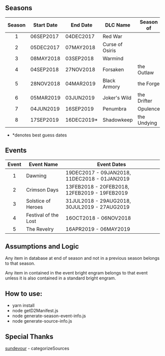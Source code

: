 ## Seasons

| Season | Start Date | End Date   | DLC Name        | Season of   |
| :----: | ---------- | ---------- | --------------- | ----------- |
|   1    | 06SEP2017  | 04DEC2017  | Red War         |             |
|   2    | 05DEC2017  | 07MAY2018  | Curse of Osiris |             |
|   3    | 08MAY2018  | 03SEP2018  | Warmind         |             |
|   4    | 04SEP2018  | 27NOV2018  | Forsaken        | the Outlaw  |
|   5    | 28NOV2018  | 04MAR2019  | Black Armory    | the Forge   |
|   6    | 05MAR2019  | 03JUN2019  | Joker's Wild    | the Drifter |
|   7    | 04JUN2019  | 16SEP2019  | Penumbra        | Opulence    |
|   8    | 17SEP2019  | 16DEC2019* | Shadowkeep      | the Undying |

* *denotes best guess dates

## Events

| Event | Event Name           | Event Dates                                   |
| :---: | -------------------- | --------------------------------------------- |
|   1   | Dawning              | 19DEC2017 - 09JAN2018, 11DEC2018 - 01JAN2019  | 
|   2   | Crimson Days         | 13FEB2018 - 20FEB2018, 12FEB2019 - 19FEB2019  |
|   3   | Solstice of Heroes   | 31JUL2018 - 29AUG2018, 30JUL2019 - 27AUG2019  |
|   4   | Festival of the Lost | 16OCT2018 - 06NOV2018 |
|   5   | The Revelry          | 16APR2019 - 06MAY2019 |

## Assumptions and Logic

Any item in database at end of season and not in a previous season belongs to that season.

Any item in contained in the event bright engram belongs to that event unless it is also contained in a standard bright engram.

## How to use:

- yarn install
- node getD2Manifest.js
- node generate-season-event-info.js
- node generate-source-info.js

## Special Thanks

[sundevour](https://github.com/sundevour) - categorizeSources
